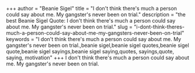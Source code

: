 +++
author = "Beanie Sigel"
title = "I don't think there's much a person could say about me. My gangster's never been on trial."
description = "the best Beanie Sigel Quote: I don't think there's much a person could say about me. My gangster's never been on trial."
slug = "i-dont-think-theres-much-a-person-could-say-about-me-my-gangsters-never-been-on-trial"
keywords = "I don't think there's much a person could say about me. My gangster's never been on trial.,beanie sigel,beanie sigel quotes,beanie sigel quote,beanie sigel sayings,beanie sigel saying,quotes, sayings,quote, saying, motivation"
+++
I don't think there's much a person could say about me. My gangster's never been on trial.
